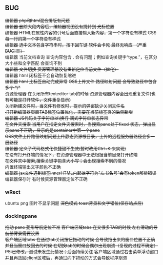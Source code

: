 ## BUG
~~编辑器 php和html混合排版有问题~~    
~~编辑器 删除大段内容后，编辑器视图没有跳转到 光标位置~~  
~~编辑器 HTML在属性内容的引号后面直接输入新内容，第一个字符没有样式  CSS 每一行的第一个字符没有样式~~  
~~编辑器 选中文本包含字符串时，按下回车键 软件会卡死 最终无响应 （严重BUG!!!!!）~~    
编辑器 当前文档查询 查询内容包含 . 会有问题；例如查询关键字“type.”，在区分大小些和全字匹配 会查询不到  
~~编辑器 文件切换 资源管理器没有重新定位当前文件（优化）~~   
编辑器 html 闭标签不会自动恢复缩进  
~~编辑器 html 比标签自动完成异常~~ 
~~OSS上传文件  路径映射问题 会导致路径中包含多个 "/"~~   
~~资源管理器 在关闭所有texteditor tab的时候 资源管理器内容会出现重复文件(也有可能是打开软件，文件重复显示)~~  
~~关闭新建文件时，当文件有修改时，提示的弹窗缺少关闭文件名~~  
~~打开新编辑器页面TAB标签位置优化，需要在当前标签页的后侧新增~~  
~~编辑器 JS代码关于字符串以\换行 调式字符串状态异常~~  
~~在文件夹搜索 当用户在指定文件夹搜索时，当搜索pane处于fixed 状态，弹出显示pane不正确，显示的是container中第一个pane~~    
~~OSS文件上传路径映射问题上传静态资源根目录，上传的远程服务器路径会多一层路径~~    
~~编辑器  定义了代码格式化快捷键不生效(暂时改用Ctrl+K 来实现)~~  
~~在没有打开终端的情况下，在资源管理器中无法根据当前目录打开终端~~  
~~在文件夹中搜索,搜索关键字包含大小写；会出现搜索不到的情况~~  
内置终端输出文字颜色不正确  
~~编辑器 jsx文件遇到标签innerHTML内起始字符为"左书名号"会有token解析错误~~   
编辑器保存时 有时候资源管理器定位不正确  

### wRect
ubuntu png 图片不显示问题
~~深色模式 toast背景和文字错位(保存站点后)~~  

### dockingpane
~~拖动 pane 菱形导航定位不准~~
~~客户端区域tabs 在又很多TAB的时候 左右滑动的导航器背景需要设置~~  
~~客户端区域tabs 在通过tab关闭按钮拖动的时候 会导致拖出来的窗口位置不正确 并且当窗口放回去的时候  在切换tab的时候会偶尔出现崩溃（复现的过程不确定）PS:已修改，测试未发生此情况；后面持续关注~~ 
 客户端区域通过右击菜单浮动窗口并且再放回client区域后，再通过向下拖动的方式会导致程序崩溃  
